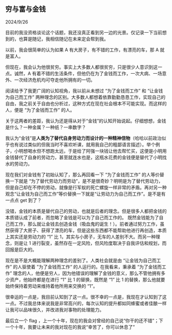 ## 穷与富与金钱
2024/9/26 <br>

目前的我没资格谈论这个话题，我还没真正看到另一边的光景。仅记录一下当前想到的，也算是随记，我相信随记在未来定会帮到我。<br>

以前，我会很简单的认为如果 A 有大房子，有不错的工作，有漂亮的车，那 A 就是富人。<br>

但现在，我会认为他很贫穷。事实上大多数人都很贫穷，只是很少人意识到这一点。诚然，A 有着不错的生活条件，但他仍在为了金钱而工作，一次大病、一场意外、一次经济危机均可夺走他所拥有的一切。<br>

阅读给予了我更广阔的认知视角，我以前从未想过 “为了金钱而工作” 和 “让金钱为自己而工作” 两种理念的区别。大多数人都想着依靠勤勤恳恳工作，实现自己的自由，我之前关于自由也分析过，这种方式在现在社会根本不可能实现。而这样的人，便是 “为了金钱而工作” 的人。<br>

关于这两者的差距，我认为还是得从对于“金钱”的认知开始说起。仔细想想，金钱是什么？一种金属？一种纸？一串数字？<br>

我认为“金钱”是**人类为了替代自身劳动力而设计的一种精神信物**（哈哈以前政治似乎也有说过类似的但我当时不喜欢听课，就用我自己的粗鄙语言描述）。举个例子，小明想喝水但不想跑太远，于是给了阿强一块钱让他去帮忙买，这便是小明用金钱替代了自身的劳动力，甚至就连水也是，这瓶水花费的金钱便是替代了小明找水的劳动力。<br>

现在我们对金钱有了初始认知了，那么再回看一下 “为了金钱而工作” 的人等价替换一下就是 “为了替代劳动力而劳动”，是不是很奇妙？明明是为了替代劳动力，但是自己却在不停的劳动，就像是行军蚁的死亡螺旋一样非常的矛盾。再对另一种观念“让金钱为自己而工作”等价替换一下就是“让劳动力为自己而工作”。是不是有一点点 get 到了？<br>

没错，金钱的本质是替代自己的劳动，也就是后者的理念。但是很多人都把金钱的本质错认成了前者，而忽略了金钱是可以为了自己而工作的。
既然金钱能为了自己而工作，那么就让金钱去创造金钱（吸血鬼的诞生！）。前者通过努力工作，虽然获得了大房子、获得了漂亮的车，但是这些东西都不能帮助他进行再创造，本质上其实还是劳动力的 “1” 比 1，其实与小房子，无车的人差别不大。而另一种理念，则是让 1 进行裂变，虽然存在一定风险，但风险度取决于自我评估和规划，而回报是巨大的。<br>

现在是不是大概能理解两种理念的差别了。人类社会就是由 “让金钱为自己而工作” 的人驱使着 ”为了金钱而工作“ 的人运行的。在我看来，秉承着 “为了金钱而工作” 理念的人，他便是穷人，因为他错误的理解了金钱的意义，那么不管他拥有多少资产，他始终都是在进行 “1” 比 1 的替换，既然是 “1” 比 1 的替换，那么他就要始终保持着劳动来维持着他所用来交换的 “1”。<br>

很幸运的一点是，我目前认知到了这一点。很不幸的一点是，我现在才认知到了这一点。不过我总体来说我是非常高兴的，每次认知的提升都如同蜂蜜或者佳酿一样让我可以品味很久，并改进我对事物的处理能力。<br>

最后立一个 flag ，上一个十年，现在的我会对曾经的自己说“你干的还不错”；下一个十年，我要让未来的我对现在的我说“幸苦了，你可以休息了”

